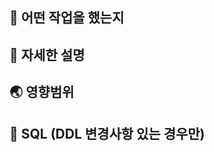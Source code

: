 ## :dart: 어떤 작업을 했는지



## :scroll: 자세한 설명



## :earth_asia: 영향범위



## :ledger: SQL (DDL 변경사항 있는 경우만)


